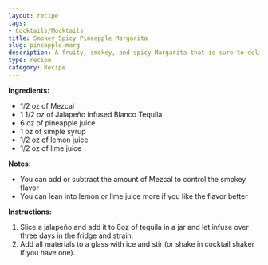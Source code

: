 ```yaml
---
layout: recipe
tags:
- Cocktails/Mocktails
title: Smokey Spicy Pineapple Margarita
slug: pineapple-marg
description: A fruity, smokey, and spicy Margarita that is sure to delight.
type: recipe
category: Recipe
---
```


**Ingredients:**
* 1/2 oz of Mezcal
* 1 1/2 oz of Jalapeño infused Blanco Tequila
* 6 oz of pineapple juice
* 1 oz of simple syrup
* 1/2 oz of lemon juice
* 1/2 oz of lime juice 

**Notes:**
* You can add or subtract the amount of Mezcal to control the smokey flavor
* You can lean into lemon or lime juice more if you like the flavor better 

**Instructions:**
1. Slice a jalapeño and add it to 8oz of tequila in a jar and let infuse over three days in the fridge and strain.
2. Add all materials to a glass with ice and stir (or shake in cocktail shaker if you have one).